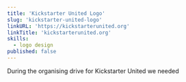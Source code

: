 ```yaml
---
title: 'Kickstarter United Logo'
slug: 'kickstarter-united-logo'
linkURL: 'https://kickstarterunited.org'
linkTitle: 'kickstarterunited.org'
skills:
  - logo design
published: false
---
```


During the organising drive for Kickstarter United we needed
